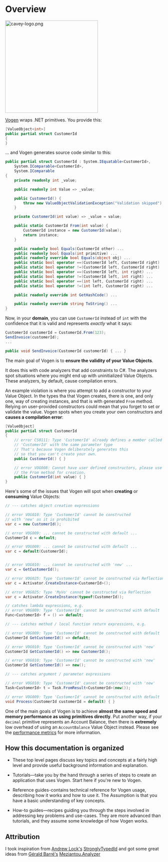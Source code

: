 # Overview

<p >
<img alt="cavey-logo.png" src="cavey-logo.png" width="296"/>
</p>


[Vogen](https://github.com/SteveDunn/Vogen) wraps .NET primitives. You provide this:

``` c#
[ValueObject<int>]
public partial struct CustomerId 
{
}
```

... and Vogen generates source code similar to this:

```c#
public partial struct CustomerId : System.IEquatable<CustomerId>, 
    System.IComparable<CustomerId>, 
    System.IComparable 
{
    private readonly int _value;

    public readonly int Value => _value;

    public CustomerId() {
        throw new ValueObjectValidationException("Validation skipped");
    }

    private CustomerId(int value) => _value = value;

    public static CustomerId From(int value) {
        CustomerId instance = new CustomerId(value);
        return instance;
    }

    public readonly bool Equals(CustomerId other) ...
    public readonly bool Equals(int primitive) ...
    public readonly override bool Equals(object obj) ...
    public static bool operator ==(CustomerId left, CustomerId right)
    public static bool operator !=(CustomerId left, CustomerId right)
    public static bool operator ==(CustomerId left, int right) ...
    public static bool operator !=(CustomerId left, int right) ...
    public static bool operator ==(int left, CustomerId right) ...
    public static bool operator !=(int left, CustomerId right) ...

    public readonly override int GetHashCode() ...

    public readonly override string ToString() ...
}
```

Now, in your **domain**, you can use `CustomerId` instead of `int`
with the confidence that it is valid and represents _exactly_ what it says:

```c#
CustomerId customerId = CustomerId.From(123);
SendInvoice(customerId);
...

public void SendInvoice(CustomerId customerId) { ... }
```

The main goal of Vogen is to **ensure the validity of your Value Objects**.

It does this with code analyzers that add constraints to C#.
The analyzers spot situations where you might end up with uninitialized Value Objects.
These analyzers, by default, cause compilation errors.

An example violation is where you attempt to add a constructor to your Value Object.
In the types tha that Vogen creates, there is one, and only one, way of creating 
instances, and that is with generated `From` method. 
Relying on user-provided constructors could mean that you forget to set or validate the value.
Vogen spots when you create your own constructors and **causes a compilation error**:

```c#
[ValueObject]
public partial struct CustomerId 
{
    // error CS0111: Type 'CustomerId' already defines a member called 
    // 'CustomerId' with the same parameter type
    // That's because Vogen deliberately generates this 
    // so that you can't create your own.
    public CustomerId() { }

    // error VOG008: Cannot have user defined constructors, please use 
    // the From method for creation.
    public CustomerId(int value) { }
}
```

Here's some of the issues that Vogen will spot when **creating** or **consuming** Value Objects:

```c#
// --- catches object creation expressions

// error VOG010: Type 'CustomerId' cannot be constructed 
// with 'new' as it is prohibited
var c = new CustomerId(); 

// error VOG009: ... cannot be constructed with default ...
CustomerId c = default; 

// error VOG009: ... cannot be constructed with default ...
var c = default(CustomerId); 


// error VOG010: ... cannot be constructed with 'new' ...
var c = GetCustomerId(); 

// error VOG025: Type 'CustomerId' cannot be constructed via Reflection
var c = Activator.CreateInstance<CustomerId>(); 

// error VOG025: Type 'MyVo' cannot be constructed via Reflection
var c = Activator.CreateInstance(typeof(CustomerId)); 

// catches lambda expressions, e.g.
// error VOG009: Type 'CustomerId' cannot be constructed with default
Func<CustomerId> f = () => default; 

// --- catches method / local function return expressions, e.g.

// error VOG009: Type 'CustomerId' cannot be constructed with default
CustomerId GetCustomerId() => default; 

// error VOG010: Type 'CustomerId' cannot be constructed with 'new'
CustomerId GetCustomerId() => new CustomerId(); 

// error VOG010: Type 'CustomerId' cannot be constructed with 'new'
CustomerId GetCustomerId() => new();

// --- catches argument / parameter expressions

// error VOG010: Type 'CustomerId' cannot be constructed with 'new'
Task<CustomerId> t = Task.FromResult<CustomerId>(new()); 

// error VOG009: Type 'CustomerId' cannot be constructed with default
void Process(CustomerId customerId = default) { } 
```

One of the main goals of Vogen is to achieve **almost the same speed and memory performance as using
primitives directly**.
Put another way, if your `decimal` primitive represents an Account Balance, then there 
is **extremely** low overhead of using an `AccountBalance` Value Object instead. 
Please see the [performance metrics](Performance.md) for more information.


## How this documentation is organized

* These top level pages discuss key topics and concepts at a fairly high level and provide useful background information
  and explanation.

* Tutorials—take you by the hand through a series of steps to create an application that uses Vogen.
  Start here if you're new to Vogen.

* Reference guides-contains technical reference for Vogen usage, describing how it works and how to use it.
  The Assumption is that you have a basic understanding of key concepts.

* How-to guides—recipes guiding you through the steps involved in addressing key problems and use-cases.
  They are more advanced than tutorials, and they assume some knowledge of how Vogen works.


## Attribution

I took inspiration from [Andrew Lock's](https://github.com/andrewlock) [StronglyTypedId](https://github.com/andrewlock/StronglyTypedId) and got some great ideas 
from [Gérald Barré's](https://github.com/meziantou) [Meziantou.Analyzer](https://github.com/meziantou/Meziantou.Analyzer)
